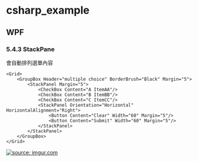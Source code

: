 # csharp_example


## WPF

### 5.4.3 StackPane

會自動排列選單內容

```
<Grid>
    <GroupBox Header="multiple choice" BorderBrush="Black" Margin="5">
        <StackPanel Margin="5">
            <CheckBox Content="A ItemAA"/>
            <CheckBox Content="B ItemBB"/>
            <CheckBox Content="C ItemCC"/>
            <StackPanel Orientation="Horizontal" HorizontalAlignment="Right">
                <Button Content="Clear" Width="60" Margin="5"/>
                <Button Content="Submit" Width="60" Margin="5"/>
            </StackPanel>
        </StackPanel>
    </GroupBox>
</Grid>
```

<a href="https://imgur.com/iJyN6Vc"><img src="https://i.imgur.com/iJyN6Vc.png" title="source: imgur.com" /></a>








